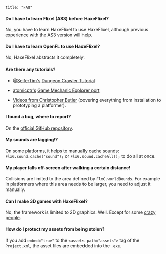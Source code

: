 ```
title: "FAQ"
```

#### Do I have to learn Flixel (AS3) before HaxeFlixel?
No, you have to learn HaxeFlixel to use HaxeFlixel, although previous experience with the AS3 version will help.

#### Do I have to learn OpenFL to use HaxeFlixel?
No, HaxeFlixel abstracts it completely.

#### Are there any tutorials?

- [@SeiferTim's](https://twitter.com/SeiferTim) [Dungeon Crawler Tutorial](https://haxeflixel.com/documentation/tutorial/)

- [atomicptr's](https://github.com/atomicptr/GameMechanicExplorer-HaxeFlixel) [Game Mechanic Explorer port](http://gme.qr9.de/)

- [Videos from Christopher Butler](https://www.youtube.com/watch?v=LpKvSPwHOP8&list=PLi0ypjD5PcV9xdjycW0hYi_HD297012tE)
(covering everything from installation to prototyping a platformer).

#### I found a bug, where to report?
On the [official GitHub repository](https://github.com/HaxeFlixel/flixel/issues).

#### My sounds are lagging!?
On some platforms, it helps to manually cache sounds: `FlxG.sound.cache("sound");` or `FlxG.sound.cacheAll();` to do all at once.

#### My player falls off-screen after walking a certain distance!
Collisions are limited to the area defined by `FlxG.worldBounds`. For example in platformers where this area needs to be larger, you need to adjust it manually.

#### Can I make 3D games with HaxeFlixel?
No, the framework is limited to 2D graphics. Well. Except for some [crazy](https://github.com/01010111/flixel-depth) [people](https://github.com/AustinEast/haxeflixel-3D).

#### How do I protect my assets from being stolen?
If you add `embed="true"` to the `<assets path="assets">` tag of the `Project.xml`, the asset files are embedded into the `.exe`.

